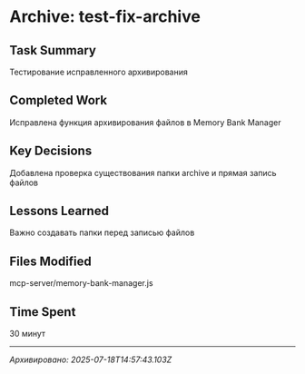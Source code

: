 # Archive: test-fix-archive

## Task Summary
Тестирование исправленного архивирования

## Completed Work
Исправлена функция архивирования файлов в Memory Bank Manager

## Key Decisions
Добавлена проверка существования папки archive и прямая запись файлов

## Lessons Learned
Важно создавать папки перед записью файлов

## Files Modified
mcp-server/memory-bank-manager.js

## Time Spent
30 минут

---
*Архивировано: 2025-07-18T14:57:43.103Z*
